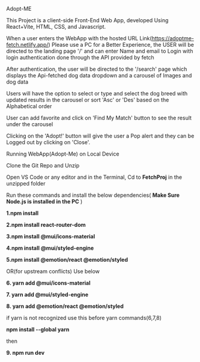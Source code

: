 Adopt-ME

This Project is a client-side Front-End Web App, developed Using React+Vite, HTML, CSS, and Javascript.

When a user enters the WebApp with the hosted URL Link(https://adoptme-fetch.netlify.app/) Please use a PC for a Better Experience, the USER will be directed to the landing page '/' and can enter Name and email to Login with login authentication done through the API provided by fetch

After authentication, the user will be directed to the '/search' page which displays the Api-fetched dog data dropdown and a carousel of Images and dog data 

Users will have the option to select or type and select the dog breed with updated results in the carousel or sort 'Asc' or 'Des' based on the Alphabetical order

User can add favorite and click on 'Find My Match' button to see the result under the carousel

Clicking on the 'Adopt!' button will give the user a Pop alert and they can be Logged out by clicking on 'Close'.


Running WebApp(Adopt-Me) on Local Device

Clone the Git Repo and Unzip

Open VS Code or any editor and in the Terminal, Cd to **FetchProj** in the unzipped folder

Run these commands and install the below dependencies( **Make Sure Node.js is installed in the PC** )

**1.npm install**

**2.npm install react-router-dom**

**3.npm install @mui/icons-material**

**4.npm install @mui/styled-engine**

**5.npm install @emotion/react @emotion/styled**

OR(for upstream conflicts) Use below

**6. yarn add @mui/icons-material**

**7. yarn add @mui/styled-engine**

**8. yarn add @emotion/react @emotion/styled**

if yarn is not recognized use this before yarn commands(6,7,8)

**npm install --global yarn**

then 

**9. npm run dev**

